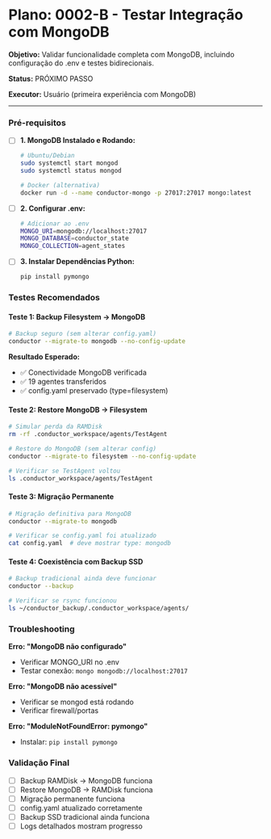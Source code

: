 # Plano: 0002-B - Testar Integração com MongoDB

**Objetivo:** Validar funcionalidade completa com MongoDB, incluindo configuração do .env e testes bidirecionais.

**Status:** PRÓXIMO PASSO

**Executor:** Usuário (primeira experiência com MongoDB)

---

### Pré-requisitos

- [ ] **1. MongoDB Instalado e Rodando:**
  ```bash
  # Ubuntu/Debian
  sudo systemctl start mongod
  sudo systemctl status mongod
  
  # Docker (alternativa)
  docker run -d --name conductor-mongo -p 27017:27017 mongo:latest
  ```

- [ ] **2. Configurar .env:**
  ```bash
  # Adicionar ao .env
  MONGO_URI=mongodb://localhost:27017
  MONGO_DATABASE=conductor_state
  MONGO_COLLECTION=agent_states
  ```

- [ ] **3. Instalar Dependências Python:**
  ```bash
  pip install pymongo
  ```

### Testes Recomendados

#### **Teste 1: Backup Filesystem → MongoDB**
```bash
# Backup seguro (sem alterar config.yaml)
conductor --migrate-to mongodb --no-config-update
```

**Resultado Esperado:**
- ✅ Conectividade MongoDB verificada
- ✅ 19 agentes transferidos
- ✅ config.yaml preservado (type=filesystem)

#### **Teste 2: Restore MongoDB → Filesystem**
```bash
# Simular perda da RAMDisk
rm -rf .conductor_workspace/agents/TestAgent

# Restore do MongoDB (sem alterar config)
conductor --migrate-to filesystem --no-config-update

# Verificar se TestAgent voltou
ls .conductor_workspace/agents/TestAgent
```

#### **Teste 3: Migração Permanente**
```bash
# Migração definitiva para MongoDB
conductor --migrate-to mongodb

# Verificar se config.yaml foi atualizado
cat config.yaml  # deve mostrar type: mongodb
```

#### **Teste 4: Coexistência com Backup SSD**
```bash
# Backup tradicional ainda deve funcionar
conductor --backup

# Verificar se rsync funcionou
ls ~/conductor_backup/.conductor_workspace/agents/
```

### Troubleshooting

**Erro: "MongoDB não configurado"**
- Verificar MONGO_URI no .env
- Testar conexão: `mongo mongodb://localhost:27017`

**Erro: "MongoDB não acessível"**
- Verificar se mongod está rodando
- Verificar firewall/portas

**Erro: "ModuleNotFoundError: pymongo"**
- Instalar: `pip install pymongo`

### Validação Final

- [ ] Backup RAMDisk → MongoDB funciona
- [ ] Restore MongoDB → RAMDisk funciona  
- [ ] Migração permanente funciona
- [ ] config.yaml atualizado corretamente
- [ ] Backup SSD tradicional ainda funciona
- [ ] Logs detalhados mostram progresso

